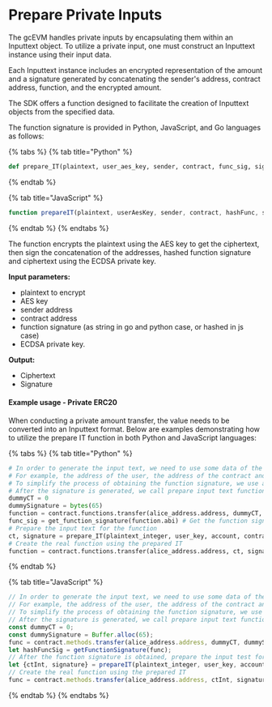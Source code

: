 # Prepare Private Inputs

The gcEVM handles private inputs by encapsulating them within an Inputtext object. To utilize a private input, one must construct an Inputtext instance using their input data.

Each Inputtext instance includes an encrypted representation of the amount and a signature generated by concatenating the sender's address, contract address, function, and the encrypted amount.

The SDK offers a function designed to facilitate the creation of Inputtext objects from the specified data.

The function signature is provided in Python, JavaScript, and Go languages as follows:

{% tabs %}
{% tab title="Python" %}
```python
def prepare_IT(plaintext, user_aes_key, sender, contract, func_sig, signing_key)
```
{% endtab %}

{% tab title="JavaScript" %}
```javascript
function prepareIT(plaintext, userAesKey, sender, contract, hashFunc, signingKey)
```
{% endtab %}
{% endtabs %}

The function encrypts the plaintext using the AES key to get the ciphertext, then sign the concatenation of the addresses, hashed function signature and ciphertext using the ECDSA private key.

**Input parameters:**

* plaintext to encrypt
* AES key
* sender address
* contract address
* function signature (as string in go and python case, or hashed in js case)
* ECDSA private key.

**Output:**

* Ciphertext
* Signature

#### Example usage - Private ERC20

When conducting a private amount transfer, the value needs to be converted into an Inputtext format. Below are examples demonstrating how to utilize the prepare IT function in both Python and JavaScript languages:

{% tabs %}
{% tab title="Python" %}
```python
# In order to generate the input text, we need to use some data of the function. 
# For example, the address of the user, the address of the contract and also the function signature.
# To simplify the process of obtaining the function signature, we use a dummy function with placeholder inputs.
# After the signature is generated, we call prepare input text function and get the input text to use in the real function.
dummyCT = 0
dummySignature = bytes(65)
function = contract.functions.transfer(alice_address.address, dummyCT, dummySignature, False)
func_sig = get_function_signature(function.abi) # Get the function signature
# Prepare the input text for the function
ct, signature = prepare_IT(plaintext_integer, user_key, account, contract, func_sig, bytes.fromhex(private_key[2:]))
# Create the real function using the prepared IT
function = contract.functions.transfer(alice_address.address, ct, signature, False)
```
{% endtab %}

{% tab title="JavaScript" %}
```javascript
// In order to generate the input text, we need to use some data of the function. 
// For example, the address of the user, the address of the contract and also the function signature.
// To simplify the process of obtaining the function signature, we use a dummy function with placeholder inputs.
// After the signature is generated, we call prepare input text function and get the input text to use in the real function.
const dummyCT = 0;
const dummySignature = Buffer.alloc(65);
func = contract.methods.transfer(alice_address.address, dummyCT, dummySignature, false); // Create dummy function to get the signature for prepare input text
let hashFuncSig = getFunctionSignature(func);
// After the function signature is obtained, prepare the input test for the function
let {ctInt, signature} = prepareIT(plaintext_integer, user_key, account.address, contract.options.address, hashFuncSig, Buffer.from(SIGNING_KEY.slice(2), 'hex'));
// Create the real function using the prepared IT
func = contract.methods.transfer(alice_address.address, ctInt, signature, false);
```
{% endtab %}
{% endtabs %}
